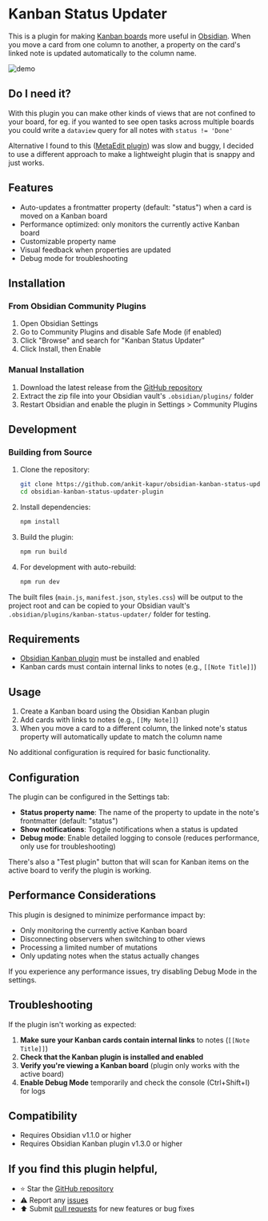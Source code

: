 # Kanban Status Updater

This is a plugin for making [Kanban boards]((https://github.com/mgmeyers/obsidian-kanban)) more useful in [Obsidian](https://obsidian.md). When you move a card from one column to another, a property on the card's linked note is updated automatically to the column name. 


![demo](demo.gif)

## Do I need it?

With this plugin you can make other kinds of views that are not confined to your board, for eg. if you wanted to see open tasks across multiple boards you could write a `dataview` query for all notes with `status != 'Done'`

Alternative I found to this ([MetaEdit plugin](https://github.com/chhoumann/MetaEdit)) was slow and buggy, I decided to use a different approach to make a lightweight plugin that is snappy and just works.

## Features

- Auto-updates a frontmatter property (default: "status") when a card is moved on a Kanban board
- Performance optimized: only monitors the currently active Kanban board
- Customizable property name
- Visual feedback when properties are updated
- Debug mode for troubleshooting

## Installation

### From Obsidian Community Plugins

1. Open Obsidian Settings
2. Go to Community Plugins and disable Safe Mode (if enabled)
3. Click "Browse" and search for "Kanban Status Updater"
4. Click Install, then Enable

### Manual Installation

1. Download the latest release from the [GitHub repository](https://github.com/yourusername/obsidian-kanban-status-updater/releases)
2. Extract the zip file into your Obsidian vault's `.obsidian/plugins/` folder
3. Restart Obsidian and enable the plugin in Settings > Community Plugins

## Development

### Building from Source

1. Clone the repository:
   ```bash
   git clone https://github.com/ankit-kapur/obsidian-kanban-status-updater-plugin.git
   cd obsidian-kanban-status-updater-plugin
   ```

2. Install dependencies:
   ```bash
   npm install
   ```

3. Build the plugin:
   ```bash
   npm run build
   ```

4. For development with auto-rebuild:
   ```bash
   npm run dev
   ```

The built files (`main.js`, `manifest.json`, `styles.css`) will be output to the project root and can be copied to your Obsidian vault's `.obsidian/plugins/kanban-status-updater/` folder for testing.

## Requirements

- [Obsidian Kanban plugin](https://github.com/mgmeyers/obsidian-kanban) must be installed and enabled
- Kanban cards must contain internal links to notes (e.g., `[[Note Title]]`)

## Usage

1. Create a Kanban board using the Obsidian Kanban plugin
2. Add cards with links to notes (e.g., `[[My Note]]`)
3. When you move a card to a different column, the linked note's status property will automatically update to match the column name

No additional configuration is required for basic functionality.

## Configuration

The plugin can be configured in the Settings tab:

- **Status property name**: The name of the property to update in the note's frontmatter (default: "status")
- **Show notifications**: Toggle notifications when a status is updated
- **Debug mode**: Enable detailed logging to console (reduces performance, only use for troubleshooting)

There's also a "Test plugin" button that will scan for Kanban items on the active board to verify the plugin is working.

## Performance Considerations

This plugin is designed to minimize performance impact by:

- Only monitoring the currently active Kanban board
- Disconnecting observers when switching to other views
- Processing a limited number of mutations
- Only updating notes when the status actually changes

If you experience any performance issues, try disabling Debug Mode in the settings.

## Troubleshooting

If the plugin isn't working as expected:

1. **Make sure your Kanban cards contain internal links** to notes (`[[Note Title]]`)
2. **Check that the Kanban plugin is installed and enabled**
3. **Verify you're viewing a Kanban board** (plugin only works with the active board)
4. **Enable Debug Mode** temporarily and check the console (Ctrl+Shift+I) for logs

## Compatibility

- Requires Obsidian v1.1.0 or higher
- Requires Obsidian Kanban plugin v1.3.0 or higher

## If you find this plugin helpful,
- ⭐️ Star the [GitHub repository](https://github.com/ankit-kapur/obsidian-kanban-status-updater-plugin)
- ⚠️ Report any [issues](https://github.com/ankit-kapur/obsidian-kanban-status-updater-plugin/issues)
- ⬆️ Submit [pull requests](https://github.com/ankit-kapur/obsidian-kanban-status-updater-plugin/pulls) for new features or bug fixes
